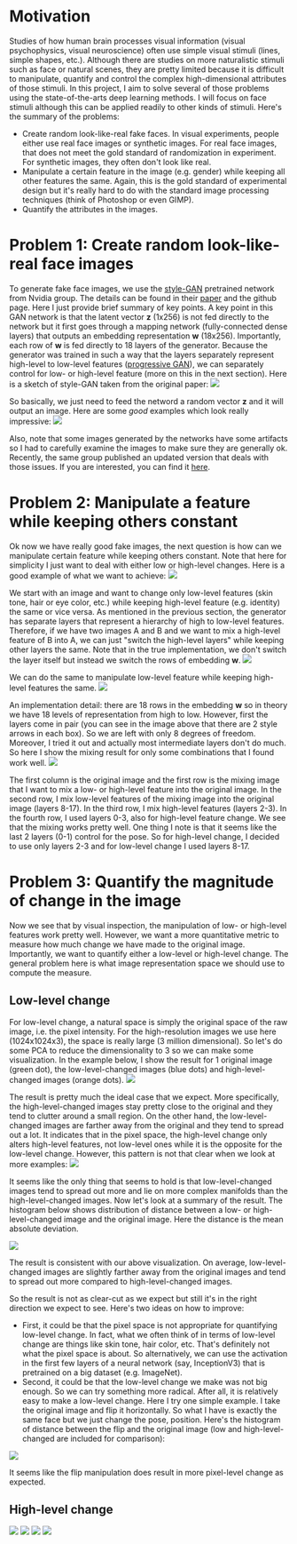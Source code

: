 # Motivation
Studies of how human brain processes visual information (visual psychophysics, visual neuroscience) often use simple visual stimuli (lines, simple shapes, etc.). Although there are studies on more naturalistic stimuli such as face or natural scenes, they are pretty limited because it is difficult to manipulate, quantify and control the complex high-dimensional attributes of those stimuli. In this project, I aim to solve several of those problems using the state-of-the-arts deep learning methods. I will focus on face stimuli although this can be applied readily to other kinds of stimuli. Here's the summary of the problems:
* Create random look-like-real fake faces. In visual experiments, people either use real face images or synthetic images. For real face images, that does not meet the gold standard of randomization in experiment. For synthetic images, they often don't look like real.
* Manipulate a certain feature in the image (e.g. gender) while keeping all other features the same. Again, this is the gold standard of experimental design but it's really hard to do with the standard image processing techniques (think of Photoshop or even GIMP).
* Quantify the attributes in the images.

# Problem 1: Create random look-like-real face images
To generate fake face images, we use the [style-GAN](https://github.com/NVlabs/stylegan) pretrained network from Nvidia group. The details can be found in their [paper](https://arxiv.org/abs/1812.04948) and the github page. Here I just provide brief summary of key points. A key point in this GAN network is that the latent vector **z** (1x256) is not fed directly to the network but it first goes through a mapping network (fully-connected dense layers) that outputs an embedding representation **w** (18x256). Importantly, each row of **w** is fed directly to 18 layers of the generator. Because the generator was trained in such a way that the layers separately represent high-level to low-level features ([progressive GAN](https://arxiv.org/abs/1710.10196)), we can separately control for low- or high-level feature (more on this in the next section). Here is a sketch of style-GAN taken from the original paper: 
![](/figures/stylegan_base.PNG)

So basically, we just need to feed the netword a random vector **z** and it will output an image. Here are some *good* examples which look really impressive:
![](/figures/example_fake_face.PNG)

Also, note that some images generated by the networks have some artifacts so I had to carefully examine the images to make sure they are generally ok. Recently, the same group published an updated version that deals with those issues. If you are interested, you can find it [here](https://github.com/NVlabs/stylegan2).

# Problem 2: Manipulate a feature while keeping others constant
Ok now we have really good fake images, the next question is how can we manipulate certain feature while keeping others constant. Note that here for simplicity I just want to deal with either low or high-level changes. Here is a good example of what we want to achieve:
![](/figures/face_manipulation.PNG)

We start with an image and want to change only low-level features (skin tone, hair or eye color, etc.) while keeping high-level feature (e.g. identity) the same or vice versa. As mentioned in the previous section, the generator has separate layers that represent a hierarchy of high to low-level features. Therefore, if we have two images A and B and we want to mix a high-level feature of B into A, we can just "switch the high-level layers" while keeping other layers the same. Note that in the true implementation, we don't switch the layer itself but instead we switch the rows of embedding **w**.
![](/figures/stylegan_high.PNG)

We can do the same to manipulate low-level feature while keeping high-level features the same.
![](/figures/stylegan_low.PNG)

An implementation detail: there are 18 rows in the embedding **w** so in theory we have 18 levels of representation from high to low. However, first the layers come in pair (you can see in the image above that there are 2 style arrows in each box). So we are left with only 8 degrees of freedom. Moreover, I tried it out and actually most intermediate layers don't do much. So here I show the mixing result for only some combinations that I found work well. 
![](/figures/example_face_mixing.png)

The first column is the original image and the first row is the mixing image that I want to mix a low- or high-level feature into the original image. In the second row, I mix low-level features of the mixing image into the original image (layers 8-17). In the third row, I mix high-level features (layers 2-3). In the fourth row, I used layers 0-3, also for high-level feature change. We see that the mixing works pretty well. One thing I note is that it seems like the last 2 layers (0-1) control for the pose. So for high-level change, I decided to use only layers 2-3 and for low-level change I used layers 8-17.

# Problem 3: Quantify the magnitude of change in the image
Now we see that by visual inspection, the manipulation of low- or high-level features work pretty well. However, we want a more quantitative metric to measure how much change we have made to the original image. Importantly, we want to quantify either a low-level or high-level change. The general problem here is what image representation space we should use to compute the measure. 

## Low-level change
For low-level change, a natural space is simply the original space of the raw image, i.e. the pixel intensity. For the high-resolution images we use here (1024x1024x3), the space is really large (3 million dimensional). So let's do some PCA to reduce the dimensionality to 3 so we can make some visualization. In the example below, I show the result for 1 original image (green dot), the low-level-changed images (blue dots) and high-level-changed images (orange dots).
![](/figures/example_pixelDiff_pca.png)

The result is pretty much the ideal case that we expect. More specifically, the high-level-changed images stay pretty close to the original and they tend to clutter around a small region. On the other hand, the low-level-changed images are farther away from the original and they tend to spread out a lot. It indicates that in the pixel space, the high-level change only alters high-level features, not low-level ones while it is the opposite for the low-level change. However, this pattern is not that clear when we look at more examples:
![](/figures/example_lowlevel_pca_more.png)

It seems like the only thing that seems to hold is that low-level-changed images tend to spread out more and lie on more complex manifolds than the high-level-changed images. Now let's look at a summary of the result. The histogram below shows distribution of distance between a low- or high-level-changed image and the original image. Here the distance is the mean absolute deviation.

![](/figures/l2_lowChange.png)

The result is consistent with our above visualization. On average, low-level-changed images are slightly farther away from the original images and tend to spread out more compared to high-level-changed images.

So the result is not as clear-cut as we expect but still it's in the right direction we expect to see. Here's two ideas on how to improve:
* First, it could be that the pixel space is not appropriate for quantifying low-level change. In fact, what we often think of in terms of low-level change are things like skin tone, hair color, etc. That's definitely not what the pixel space is about. So alternatively, we can use the activation in the first few layers of a neural network (say, InceptionV3) that is pretrained on a big dataset (e.g. ImageNet).
* Second, it could be that the low-level change we make was not big enough. So we can try something more radical. After all, it is relatively easy to make a low-level change. Here I try one simple example. I take the original image and flip it horizontally. So what I have is exactly the same face but we just change the pose, position. Here's the histogram of distance between the flip and the original image (low and high-level-changed are included for comparison):

![](/figures/histogram_low_high_flip.png)

It seems like the flip manipulation does result in more pixel-level change as expected.

## High-level change
![](/figures/facenet_architecture.PNG)
![](/figures/example_facenet_pca.png)
![](/figures/example_facenet_pca_more.png)
![](/figures/l2_highChange.png)





